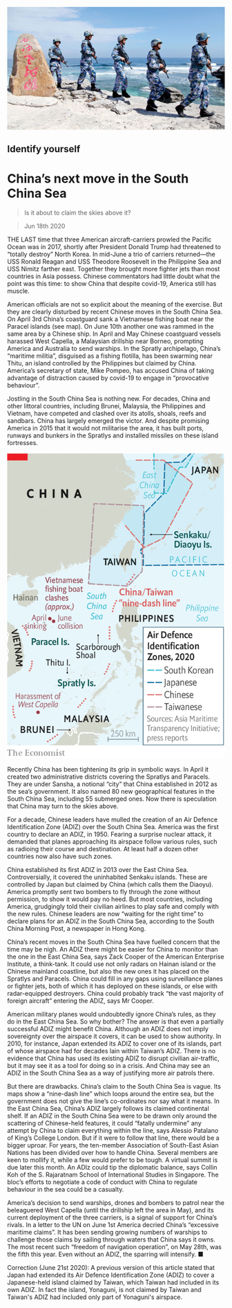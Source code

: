 ![](./images/20200620_CNP001_0.jpg)

## Identify yourself

# China’s next move in the South China Sea

> Is it about to claim the skies above it?

> Jun 18th 2020

THE LAST time that three American aircraft-carriers prowled the Pacific Ocean was in 2017, shortly after President Donald Trump had threatened to “totally destroy” North Korea. In mid-June a trio of carriers returned—the USS Ronald Reagan and USS Theodore Roosevelt in the Philippine Sea and USS Nimitz farther east. Together they brought more fighter jets than most countries in Asia possess. Chinese commentators had little doubt what the point was this time: to show China that despite covid-19, America still has muscle.

American officials are not so explicit about the meaning of the exercise. But they are clearly disturbed by recent Chinese moves in the South China Sea. On April 3rd China’s coastguard sank a Vietnamese fishing boat near the Paracel islands (see map). On June 10th another one was rammed in the same area by a Chinese ship. In April and May Chinese coastguard vessels harassed West Capella, a Malaysian drillship near Borneo, prompting America and Australia to send warships. In the Spratly archipelago, China’s “maritime militia”, disguised as a fishing flotilla, has been swarming near Thitu, an island controlled by the Philippines but claimed by China. America’s secretary of state, Mike Pompeo, has accused China of taking advantage of distraction caused by covid-19 to engage in “provocative behaviour”.

Jostling in the South China Sea is nothing new. For decades, China and other littoral countries, including Brunei, Malaysia, the Philippines and Vietnam, have competed and clashed over its atolls, shoals, reefs and sandbars. China has largely emerged the victor. And despite promising America in 2015 that it would not militarise the area, it has built ports, runways and bunkers in the Spratlys and installed missiles on these island fortresses.

![](./images/20200620_CNM992.png)

Recently China has been tightening its grip in symbolic ways. In April it created two administrative districts covering the Spratlys and Paracels. They are under Sansha, a notional “city” that China established in 2012 as the sea’s government. It also named 80 new geographical features in the South China Sea, including 55 submerged ones. Now there is speculation that China may turn to the skies above.

For a decade, Chinese leaders have mulled the creation of an Air Defence Identification Zone (ADIZ) over the South China Sea. America was the first country to declare an ADIZ, in 1950. Fearing a surprise nuclear attack, it demanded that planes approaching its airspace follow various rules, such as radioing their course and destination. At least half a dozen other countries now also have such zones.

China established its first ADIZ in 2013 over the East China Sea. Controversially, it covered the uninhabited Senkaku islands. These are controlled by Japan but claimed by China (which calls them the Diaoyu). America promptly sent two bombers to fly through the zone without permission, to show it would pay no heed. But most countries, including America, grudgingly told their civilian airlines to play safe and comply with the new rules. Chinese leaders are now “waiting for the right time” to declare plans for an ADIZ in the South China Sea, according to the South China Morning Post, a newspaper in Hong Kong.

China’s recent moves in the South China Sea have fuelled concern that the time may be nigh. An ADIZ there might be easier for China to monitor than the one in the East China Sea, says Zack Cooper of the American Enterprise Institute, a think-tank. It could use not only radars on Hainan island or the Chinese mainland coastline, but also the new ones it has placed on the Spratlys and Paracels. China could fill in any gaps using surveillance planes or fighter jets, both of which it has deployed on these islands, or else with radar-equipped destroyers. China could probably track “the vast majority of foreign aircraft” entering the ADIZ, says Mr Cooper.

American military planes would undoubtedly ignore China’s rules, as they do in the East China Sea. So why bother? The answer is that even a partially successful ADIZ might benefit China. Although an ADIZ does not imply sovereignty over the airspace it covers, it can be used to show authority. In 2010, for instance, Japan extended its ADIZ to cover one of its islands, part of whose airspace had for decades lain within Taiwan’s ADIZ. There is no evidence that China has used its existing ADIZ to disrupt civilian air-traffic, but it may see it as a tool for doing so in a crisis. And China may see an ADIZ in the South China Sea as a way of justifying more air patrols there.

But there are drawbacks. China’s claim to the South China Sea is vague. Its maps show a “nine-dash line” which loops around the entire sea, but the government does not give the line’s co-ordinates nor say what it means. In the East China Sea, China’s ADIZ largely follows its claimed continental shelf. If an ADIZ in the South China Sea were to be drawn only around the scattering of Chinese-held features, it could “fatally undermine” any attempt by China to claim everything within the line, says Alessio Patalano of King’s College London. But if it were to follow that line, there would be a bigger uproar. For years, the ten-member Association of South-East Asian Nations has been divided over how to handle China. Several members are keen to mollify it, while a few would prefer to be tough. A virtual summit is due later this month. An ADIz could tip the diplomatic balance, says Collin Koh of the S. Rajaratnam School of International Studies in Singapore. The bloc’s efforts to negotiate a code of conduct with China to regulate behaviour in the sea could be a casualty.

America’s decision to send warships, drones and bombers to patrol near the beleaguered West Capella (until the drillship left the area in May), and its current deployment of the three carriers, is a signal of support for China’s rivals. In a letter to the UN on June 1st America decried China’s “excessive maritime claims”. It has been sending growing numbers of warships to challenge those claims by sailing through waters that China says it owns. The most recent such “freedom of navigation operation”, on May 28th, was the fifth this year. Even without an ADIZ, the sparring will intensify. ■

Correction (June 21st 2020): A previous version of this article stated that Japan had extended its Air Defence Identification Zone (ADIZ) to cover a Japanese-held island claimed by Taiwan, which Taiwan had included in its own ADIZ. In fact the island, Yonaguni, is not claimed by Taiwan and Taiwan's ADIZ had included only part of Yonaguni's airspace.

